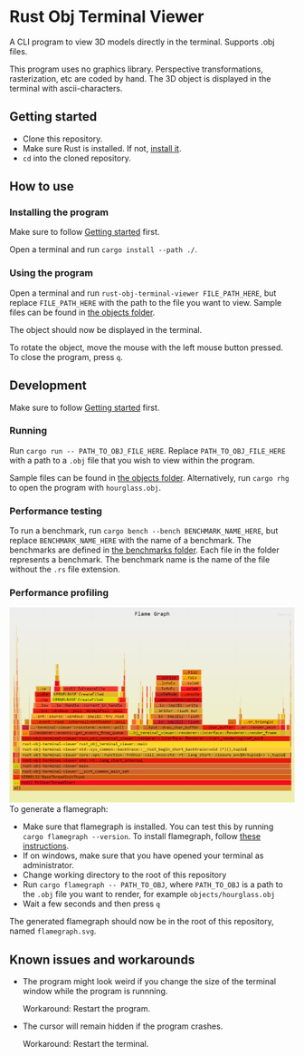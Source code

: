 # Rust Obj Terminal Viewer

A CLI program to view 3D models directly in the terminal. Supports .obj files.

This program uses no graphics library.
Perspective transformations, rasterization, etc are coded by hand.
The 3D object is displayed in the terminal with ascii-characters.

## Getting started

- Clone this repository.
- Make sure Rust is installed. If not, [install it](https://www.rust-lang.org/tools/install).
- `cd` into the cloned repository.

## How to use

### Installing the program

Make sure to follow [Getting started](#getting-started) first.

Open a terminal and run `cargo install --path ./`.

### Using the program

Open a terminal and run `rust-obj-terminal-viewer FILE_PATH_HERE`,
but replace `FILE_PATH_HERE` with the path to the file you want to view.
Sample files can be found in [the objects folder](/objects/).

The object should now be displayed in the terminal.

To rotate the object, move the mouse with the left mouse button pressed.
To close the program, press `q`.

## Development

Make sure to follow [Getting started](#getting-started) first.

### Running

Run `cargo run -- PATH_TO_OBJ_FILE_HERE`. Replace `PATH_TO_OBJ_FILE_HERE` with
a path to a `.obj` file that you wish to view within the program.

Sample files can be found in [the objects folder](/objects/).
Alternatively, run `cargo rhg` to open the program with `hourglass.obj`.

### Performance testing

To run a benchmark, run `cargo bench --bench BENCHMARK_NAME_HERE`,
but replace `BENCHMARK_NAME_HERE` with the name of a benchmark.
The benchmarks are defined in [the benchmarks folder](/benchmarks/).
Each file in the folder represents a benchmark.
The benchmark name is the name of the file without the `.rs` file extension.

### Performance profiling

![An example of what the generated flamegraph can look like](flamegraph_example.png)
To generate a flamegraph:

- Make sure that flamegraph is installed. You can test this by
  running `cargo flamegraph --version`. To install flamegraph, follow
  [these instructions](https://github.com/flamegraph-rs/flamegraph?tab=readme-ov-file#installation).
- If on windows, make sure that you have opened your terminal as administrator.
- Change working directory to the root of this repository
- Run `cargo flamegraph -- PATH_TO_OBJ`, where `PATH_TO_OBJ` is a path to
  the `.obj` file you want to render, for example `objects/hourglass.obj`
- Wait a few seconds and then press `q`

The generated flamegraph should now be in the root of this repository, named `flamegraph.svg`.

## Known issues and workarounds

- The program might look weird if you change the size of the terminal window while the program is runnning.

  Workaround: Restart the program.

- The cursor will remain hidden if the program crashes.

  Workaround: Restart the terminal.
